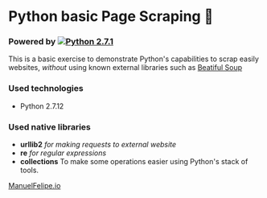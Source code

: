 # Python basic Page Scraping :rocket:

### Powered by [![Python 2.7.1](https://www.python.org/static/favicon.ico)](https://www.python.org/download/releases/2.7/)

This is a basic exercise to demonstrate Python's capabilities to scrap easily websites, *without* using known external libraries such as [Beatiful Soup](http://web.stanford.edu/~zlotnick/TextAsData/Web_Scraping_with_Beautiful_Soup.html)

### Used technologies
- Python 2.7.12

### Used native libraries

- **urllib2** *for making requests to external website*
- **re** *for regular expressions*
- **collections** To make some operations easier using Python's stack of tools.



[ManuelFelipe.io](http://manuelfelipe.io)